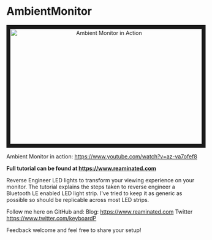 # AmbientMonitor

<p align="center">
<a href="http://www.youtube.com/watch?feature=player_embedded&v=az-va7ofef8" target="_blank">
 <img  src="http://img.youtube.com/vi/az-va7ofef8/mqdefault.jpg" alt="Ambient Monitor in Action" width="500" height="300" border="10" />
</a>
</p>

Ambient Monitor in action: https://www.youtube.com/watch?v=az-va7ofef8

**Full tutorial can be found at https://www.reaminated.com**

Reverse Engineer LED lights to transform your viewing experience on your monitor. The tutorial explains the steps taken to reverse engineer a Bluetooth LE enabled LED light strip. I've tried to keep it as generic as possible so should be replicable across most LED strips.

Follow me here on GitHub and:
Blog: https://www.reaminated.com
Twitter https://www.twitter.com/keyboardP

Feedback welcome and feel free to share your setup!
